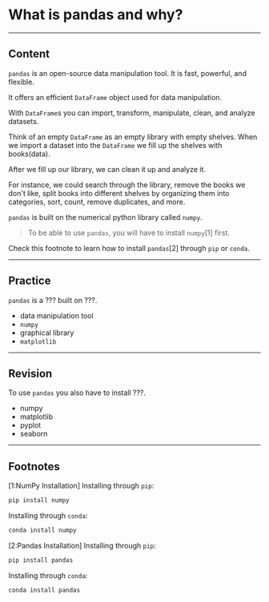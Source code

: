 ﻿---
author: Stefan-Stojanovic

type: normal

category: how to

---

# What is pandas and why?

---
## Content

`pandas` is an open-source data manipulation tool. It is fast, powerful, and flexible.

It offers an efficient `DataFrame` object used for data manipulation. 

With `DataFrame`s you can import, transform, manipulate, clean, and analyze datasets.

Think of an empty `DataFrame` as an empty library with empty shelves. When we import a dataset into the `DataFrame` we fill up the shelves with books(data).

After we fill up our library, we can clean it up and analyze it. 

For instance, we could search through the library, remove the books we don't like, split books into different shelves by organizing them into categories, sort, count, remove duplicates, and more.

`pandas` is built on the numerical python library called `numpy`.

> To be able to use `pandas`, you will have to install `numpy`[1] first. 

Check this footnote to learn how to install `pandas`[2] through `pip` or `conda`.

---
## Practice

`pandas` is a ??? built on ???.

- data manipulation tool
- `numpy`
- graphical library
- `matplotlib`

---
## Revision

To use `pandas` you also have to install ???.

- numpy
- matplotlib
- pyplot
- seaborn

---
## Footnotes

[1:NumPy Installation]
Installing through `pip`:
```python
pip install numpy
```

Installing through `conda`:
```python
conda install numpy
```

[2:Pandas Installation]
Installing through `pip`:
```python
pip install pandas
```

Installing through `conda`:
```python
conda install pandas
```
